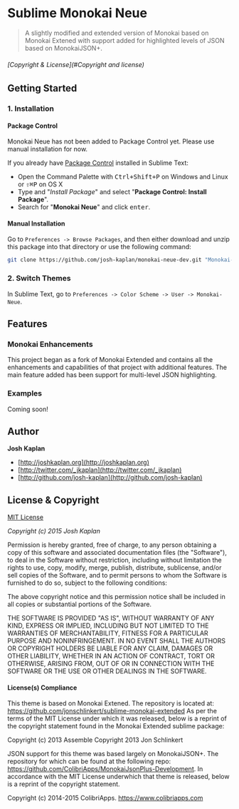 # Sublime Monokai Neue

> A slightly modified and extended version of Monokai based on Monokai Extened with support added for highlighted levels of JSON based on MonokaiJSON+.


###### [Copyright & License](#Copyright and license)

## Getting Started

### 1. Installation

#### Package Control

Monokai Neue has not been added to Package Control yet. Please use manual
installation for now.

If you already have [Package Control](https://packagecontrol.io/) installed in
Sublime Text:

* Open the Command Palette with <kbd>Ctrl+Shift+P</kbd> on Windows and Linux or 
<kbd>⇧⌘P</kbd> on OS X
* Type and "*Install Package*" and select  "**Package Control: Install Package**".
* Search for "**Monokai Neue**" and click <kbd>enter</kbd>.


#### Manual Installation

Go to `Preferences -> Browse Packages`, and then either download and unzip this
package into that directory or use the following command:

``` bash
git clone https://github.com/josh-kaplan/monokai-neue-dev.git "Monokai-Neue"
```

### 2. Switch Themes

In Sublime Text, go to `Preferences -> Color Scheme -> User -> Monokai-Neue`.


## Features
### Monokai Enhancements

This project began as a fork of Monokai Extended and contains all the 
enhancements and capabilities of that project with additional features. The 
main feature added has been support for multi-level JSON highlighting.

### Examples

Coming soon!

## Author

**Josh Kaplan**

+ [http://joshkaplan.org](http://joshkaplan.org)
+ [http://twitter.com/_jkaplan](http://twitter.com/_jkaplan)
+ [http://github.com/josh-kaplan](http://github.com/josh-kaplan)


## License & Copyright

[MIT License](LICENSE-MIT)

*Copyright (c) 2015 Josh Kaplan*

Permission is hereby granted, free of charge, to any person obtaining a copy
of this software and associated documentation files (the "Software"), to deal
in the Software without restriction, including without limitation the rights
to use, copy, modify, merge, publish, distribute, sublicense, and/or sell
copies of the Software, and to permit persons to whom the Software is
furnished to do so, subject to the following conditions:

The above copyright notice and this permission notice shall be included in
all copies or substantial portions of the Software.

THE SOFTWARE IS PROVIDED "AS IS", WITHOUT WARRANTY OF ANY KIND, EXPRESS OR
IMPLIED, INCLUDING BUT NOT LIMITED TO THE WARRANTIES OF MERCHANTABILITY,
FITNESS FOR A PARTICULAR PURPOSE AND NONINFRINGEMENT. IN NO EVENT SHALL THE
AUTHORS OR COPYRIGHT HOLDERS BE LIABLE FOR ANY CLAIM, DAMAGES OR OTHER
LIABILITY, WHETHER IN AN ACTION OF CONTRACT, TORT OR OTHERWISE, ARISING FROM,
OUT OF OR IN CONNECTION WITH THE SOFTWARE OR THE USE OR OTHER DEALINGS IN
THE SOFTWARE.

#### License(s) Compliance

This theme is based on Monokai Extened. The repository is located at:
  https://github.com/jonschlinkert/sublime-monokai-extended 
As per the terms of the MIT License
under which it was released, below is a reprint of the copyright statement 
found in the Monokai Extended sublime package:

Copyright (c) 2013 Assemble
Copyright 2013 Jon Schlinkert


JSON support for this theme was based largely on MonokaiJSON+. The repository
for which can be found at the following repo:
  https://github.com/ColibriApps/MonokaiJsonPlus-Development. 
In accordance with the MIT License underwhich that theme is released, below is a
reprint of the copyright statement.

Copyright (c) 2014-2015 ColibriApps. https://www.colibriapps.com

